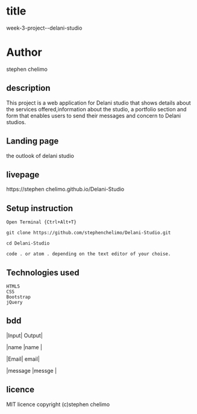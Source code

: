 # title
week-3-project--delani-studio

# Author
stephen chelimo

## description
This project is a web application for Delani studio that shows details about the services offered,information about the studio, a portfolio section and 
form that enables users to send their messages and concern to Delani studios.

## Landing page 
the outlook of delani studio

## livepage
https://stephen chelimo.github.io/Delani-Studio

## Setup instruction
 

    Open Terminal {Ctrl+Alt+T}

    git clone https://github.com/stephenchelimo/Delani-Studio.git

    cd Delani-Studio

    code . or atom . depending on the text editor of your choise.

## Technologies used

    HTML5
    CSS
    Bootstrap
    jQuery
    
## bdd
|Input| 	Output|

|name |name    |	

|Email|	email|

|message |messge 	|

## licence
MIT licence
copyright (c)stephen chelimo
